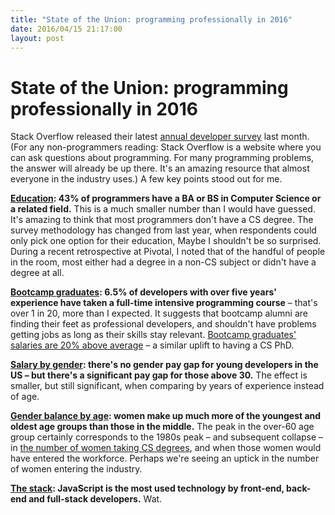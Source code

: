```yaml
---
title: "State of the Union: programming professionally in 2016"
date: 2016/04/15 21:17:00
layout: post
---
```

# State of the Union: programming professionally in 2016

Stack Overflow released their latest [annual developer survey](http://stackoverflow.com/research/developer-survey-2016) last month. (For any non-programmers reading: Stack Overflow is a website where you can ask questions about programming. For many programming problems, the answer will already be up there. It's an amazing resource that almost everyone in the industry uses.) A few key points stood out for me.

**[Education](http://stackoverflow.com/research/developer-survey-2016#developer-profile-education): 43% of programmers have a BA or BS in Computer Science or a related field.** This is a much smaller number than I would have guessed. It's amazing to think that most programmers don't have a CS degree. The survey methodology has changed from last year, when respondents could only pick one option for their education, Maybe I shouldn't be so surprised. During a recent retrospective at Pivotal, I noted that of the handful of people in the room, most either had a degree in a non-CS subject or didn't have a degree at all.

**[Bootcamp graduates](https://stackoverflow.com/research/developer-survey-2016#developer-profile-education): 6.5% of developers with over five years' experience have taken a full-time intensive programming course** – that's over 1 in 20, more than I expected. It suggests that bootcamp alumni are finding their feet as professional developers, and shouldn't have problems getting jobs as long as their skills stay relevant. [Bootcamp graduates' salaries are 20% above average](https://stackoverflow.com/research/developer-survey-2016#salary-per-education) – a similar uplift to having a CS PhD.

**[Salary by gender](http://stackoverflow.com/research/developer-survey-2016#salary-gender): there's no gender pay gap for young developers in the US – but there's a significant pay gap for those above 30.** The effect is smaller, but still significant, when comparing by years of experience instead of age.

**[Gender balance by age](https://stackoverflow.com/research/developer-survey-2016#female-developers-age): women make up much more of the youngest and oldest age groups than those in the middle.** The peak in the over-60 age group certainly corresponds to the 1980s peak – and subsequent collapse – in [the number of women taking CS degrees](http://www.npr.org/sections/money/2014/10/21/357629765/when-women-stopped-coding), and when those women would have entered the workforce. Perhaps we're seeing an uptick in the number of women entering the industry.

**[The stack](https://stackoverflow.com/research/developer-survey-2016#most-popular-technologies-per-occupation): JavaScript is the most used technology by front-end, back-end and full-stack developers.** Wat.
